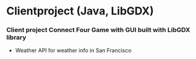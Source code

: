 # Clientproject (Java, LibGDX)
### Client project Connect Four Game with GUI built with LibGDX library
* Weather API for weather info in San Francisco
